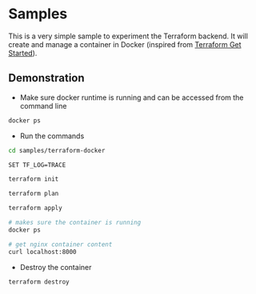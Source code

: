 # Samples

This is a very simple sample to experiment the Terraform backend.
It will create and manage a container in Docker (inspired from [Terraform Get Started](https://learn.hashicorp.com/collections/terraform/docker-get-started)).

## Demonstration

* Make sure docker runtime is running and can be accessed from the command line

```bash
docker ps
```

* Run the commands

```bash
cd samples/terraform-docker

SET TF_LOG=TRACE

terraform init

terraform plan

terraform apply

# makes sure the container is running
docker ps

# get nginx container content
curl localhost:8000
```

* Destroy the container

```bash
terraform destroy
```
